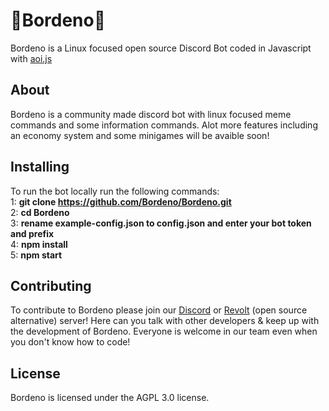 # 🐧Bordeno🐧
Bordeno is a Linux focused open source Discord Bot coded in Javascript with [aoi.js](https://github.com/AkaruiDevelopment/aoi.js)

## About
Bordeno is a community made discord bot with linux focused meme commands and some information commands. Alot more features including an economy system and some minigames will be avaible soon!

## Installing
To run the bot locally run the following commands: 
<br>
1: **git clone https://github.com/Bordeno/Bordeno.git**
<br>
2: **cd Bordeno**
<br>
3: **rename example-config.json to config.json and enter your bot token and prefix**
<br>
4: **npm install**
<br>
5: **npm start**

## Contributing
To contribute to Bordeno please join our [Discord](https://discord.gg/hAsfJ4c8Cg "Discord") or [Revolt](https://rvlt.gg/hhwhZa2M "Revolt") (open source alternative) server! 
Here can you talk with other developers & keep up with the development of Bordeno. 
Everyone is welcome in our team even when you don't know how to code!

## License
Bordeno is licensed under the AGPL 3.0 license.